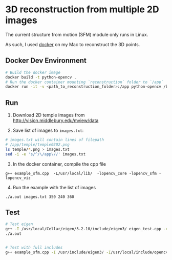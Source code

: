 # 3D reconstruction from multiple 2D images

The current structure from motion (SFM) module only runs in Linux.

As such, I used [docker](https://www.docker.com) on my Mac to reconstruct the 3D points.

## Docker Dev Environment
```sh
# Build the docker image
docker build -t python-opencv .
# Run the docker container mounting `reconstruction` folder to `/app`
docker run -it -v <path_to_reconstruction_folder>:/app python-opencv /bin/bash
```

## Run
1) Download 2D temple images from <http://vision.middlebury.edu/mview/data>

2) Save list of images to `images.txt`:
```sh
# images.txt will contain lines of filepath
# /app/temple/temple0302.png
ls temple/*.png > images.txt
sed -i -e 's/^/\/app\//' images.txt
```
3) In the docker container, compile the cpp file
```
g++ example_sfm.cpp  -L/usr/local/lib/  -lopencv_core -lopencv_sfm -lopencv_viz
```
4) Run the example with the list of images
```
./a.out images.txt 350 240 360
```

## Test
```sh
# Test eigen
g++ -I /usr/local/Cellar/eigen/3.2.10/include/eigen3/ eigen_test.cpp -o eigen
./a.out


# Test with full includes
g++ example_sfm.cpp -I /usr/include/eigen3/ -I/usr/local/include/opencv -I/usr/local/include/opencv2 -L /usr/local/share/OpenCV/3rdparty/lib/ -L/usr/local/lib/ -L /usr/include/eigen3/ -lopencv_core -lopencv_imgproc -lopencv_highgui -lopencv_ml -lopencv_optflow -lopencv_sfm -lopencv_viz
```